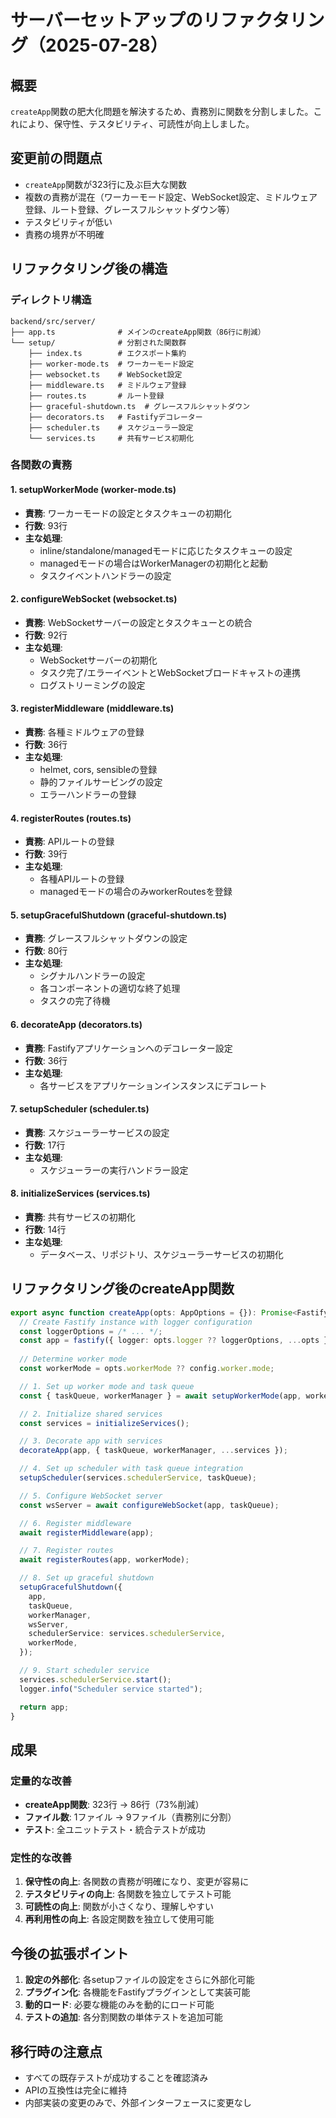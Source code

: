 # サーバーセットアップのリファクタリング（2025-07-28）

## 概要

`createApp`関数の肥大化問題を解決するため、責務別に関数を分割しました。これにより、保守性、テスタビリティ、可読性が向上しました。

## 変更前の問題点

- `createApp`関数が323行に及ぶ巨大な関数
- 複数の責務が混在（ワーカーモード設定、WebSocket設定、ミドルウェア登録、ルート登録、グレースフルシャットダウン等）
- テスタビリティが低い
- 責務の境界が不明確

## リファクタリング後の構造

### ディレクトリ構造
```
backend/src/server/
├── app.ts              # メインのcreateApp関数（86行に削減）
└── setup/              # 分割された関数群
    ├── index.ts        # エクスポート集約
    ├── worker-mode.ts  # ワーカーモード設定
    ├── websocket.ts    # WebSocket設定
    ├── middleware.ts   # ミドルウェア登録
    ├── routes.ts       # ルート登録
    ├── graceful-shutdown.ts  # グレースフルシャットダウン
    ├── decorators.ts   # Fastifyデコレーター
    ├── scheduler.ts    # スケジューラー設定
    └── services.ts     # 共有サービス初期化
```

### 各関数の責務

#### 1. setupWorkerMode (worker-mode.ts)
- **責務**: ワーカーモードの設定とタスクキューの初期化
- **行数**: 93行
- **主な処理**:
  - inline/standalone/managedモードに応じたタスクキューの設定
  - managedモードの場合はWorkerManagerの初期化と起動
  - タスクイベントハンドラーの設定

#### 2. configureWebSocket (websocket.ts)
- **責務**: WebSocketサーバーの設定とタスクキューとの統合
- **行数**: 92行
- **主な処理**:
  - WebSocketサーバーの初期化
  - タスク完了/エラーイベントとWebSocketブロードキャストの連携
  - ログストリーミングの設定

#### 3. registerMiddleware (middleware.ts)
- **責務**: 各種ミドルウェアの登録
- **行数**: 36行
- **主な処理**:
  - helmet, cors, sensibleの登録
  - 静的ファイルサービングの設定
  - エラーハンドラーの登録

#### 4. registerRoutes (routes.ts)
- **責務**: APIルートの登録
- **行数**: 39行
- **主な処理**:
  - 各種APIルートの登録
  - managedモードの場合のみworkerRoutesを登録

#### 5. setupGracefulShutdown (graceful-shutdown.ts)
- **責務**: グレースフルシャットダウンの設定
- **行数**: 80行
- **主な処理**:
  - シグナルハンドラーの設定
  - 各コンポーネントの適切な終了処理
  - タスクの完了待機

#### 6. decorateApp (decorators.ts)
- **責務**: Fastifyアプリケーションへのデコレーター設定
- **行数**: 36行
- **主な処理**:
  - 各サービスをアプリケーションインスタンスにデコレート

#### 7. setupScheduler (scheduler.ts)
- **責務**: スケジューラーサービスの設定
- **行数**: 17行
- **主な処理**:
  - スケジューラーの実行ハンドラー設定

#### 8. initializeServices (services.ts)
- **責務**: 共有サービスの初期化
- **行数**: 14行
- **主な処理**:
  - データベース、リポジトリ、スケジューラーサービスの初期化

## リファクタリング後のcreateApp関数

```typescript
export async function createApp(opts: AppOptions = {}): Promise<FastifyInstance> {
  // Create Fastify instance with logger configuration
  const loggerOptions = /* ... */;
  const app = fastify({ logger: opts.logger ?? loggerOptions, ...opts });
  
  // Determine worker mode
  const workerMode = opts.workerMode ?? config.worker.mode;

  // 1. Set up worker mode and task queue
  const { taskQueue, workerManager } = await setupWorkerMode(app, workerMode);

  // 2. Initialize shared services
  const services = initializeServices();

  // 3. Decorate app with services
  decorateApp(app, { taskQueue, workerManager, ...services });

  // 4. Set up scheduler with task queue integration
  setupScheduler(services.schedulerService, taskQueue);

  // 5. Configure WebSocket server
  const wsServer = await configureWebSocket(app, taskQueue);

  // 6. Register middleware
  await registerMiddleware(app);

  // 7. Register routes
  await registerRoutes(app, workerMode);

  // 8. Set up graceful shutdown
  setupGracefulShutdown({
    app,
    taskQueue,
    workerManager,
    wsServer,
    schedulerService: services.schedulerService,
    workerMode,
  });

  // 9. Start scheduler service
  services.schedulerService.start();
  logger.info("Scheduler service started");

  return app;
}
```

## 成果

### 定量的な改善
- **createApp関数**: 323行 → 86行（73%削減）
- **ファイル数**: 1ファイル → 9ファイル（責務別に分割）
- **テスト**: 全ユニットテスト・統合テストが成功

### 定性的な改善
1. **保守性の向上**: 各関数の責務が明確になり、変更が容易に
2. **テスタビリティの向上**: 各関数を独立してテスト可能
3. **可読性の向上**: 関数が小さくなり、理解しやすい
4. **再利用性の向上**: 各設定関数を独立して使用可能

## 今後の拡張ポイント

1. **設定の外部化**: 各setupファイルの設定をさらに外部化可能
2. **プラグイン化**: 各機能をFastifyプラグインとして実装可能
3. **動的ロード**: 必要な機能のみを動的にロード可能
4. **テストの追加**: 各分割関数の単体テストを追加可能

## 移行時の注意点

- すべての既存テストが成功することを確認済み
- APIの互換性は完全に維持
- 内部実装の変更のみで、外部インターフェースに変更なし